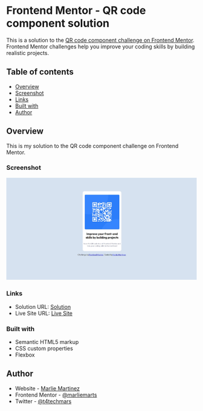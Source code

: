 # Frontend Mentor - QR code component solution

This is a solution to the [QR code component challenge on Frontend Mentor](https://www.frontendmentor.io/challenges/qr-code-component-iux_sIO_H). Frontend Mentor challenges help you improve your coding skills by building realistic projects. 

## Table of contents

- [Overview](#overview)
- [Screenshot](#screenshot)
- [Links](#links)
- [Built with](#built-with)
- [Author](#author)


## Overview
This is my solution to the QR code component challenge on Frontend Mentor.

### Screenshot

![](/images/Screenshot_7-6-2024_121744_localhost.jpeg)


### Links

- Solution URL: [Solution](https://github.com/marliemarls/qr_code_component)
- Live Site URL: [Live Site](https://marliesolutionforqrchallenge.netlify.app/)


### Built with

- Semantic HTML5 markup
- CSS custom properties
- Flexbox

## Author

- Website - [Marlie Martinez](https://marliesportfolio.netlify.app/)
- Frontend Mentor - [@marliemarts](https://www.frontendmentor.io/profile/marliemarls)
- Twitter - [@t4techmars](https://www.twitter.com/t4techmars)

